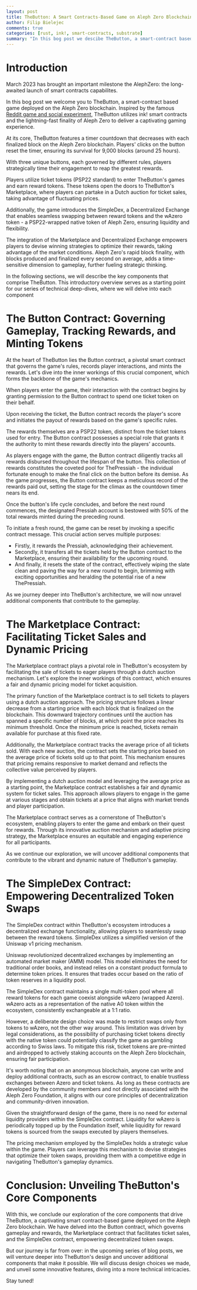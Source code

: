 ```yaml
---
layout: post
title: TheButton: A Smart Contracts-Based Game on Aleph Zero Blockchain
author: Filip Bielejec
comments: true
categories: [rust, ink!, smart-contracts, substrate]
summary: "In this bog post we descibe TheButton, a smart-contract based game deployed on the Aleph Zero blockchain."
---
```




# <a name="intro"/> Introduction

March 2023 has brought an important milestone the AlephZero: the long-awaited launch of smart contracts capabilites.

In this bog post we welcome you to TheButton, a smart-contract based game deployed on the Aleph Zero blockchain.
Inspired by the famous [Reddit game and social experiment](https://en.wikipedia.org/wiki/The_Button_(Reddit)), TheButton utilizes ink! smart contracts and the lightning-fast finality of Aleph Zero to deliver a captivating gaming experience.

At its core, TheButton features a timer countdown that decreases with each finalized block on the Aleph Zero blockchain.
Players' clicks on the button reset the timer, ensuring its survival for 9,000 blocks (around 25 hours).

With three unique buttons, each governed by different rules, players strategically time their engagement to reap the greatest rewards.

Players utilize ticket tokens (PSP22 standard) to enter TheButton's games and earn reward tokens.
These tokens open the doors to TheButton's Marketplace, where players can partake in a Dutch auction for ticket sales, taking advantage of fluctuating prices.

Additionally, the game introduces the SimpleDex, a Decentralized Exchange that enables seamless swapping between reward tokens and the wAzero token - a PSP22-wrapped native token of Aleph Zero, ensuring liquidity and flexibility.

The integration of the Marketplace and Decentralized Exchange empowers players to devise winning strategies to optimize their rewards, taking advantage of the market conditions.
Aleph Zero's rapid block finality, with blocks produced and finalized every second on average, adds a time-sensitive dimension to gameplay, further fueling strategic thinking.

In the following sections, we will describe the key components that comprise TheButton.
This introductory overview serves as a starting point for our series of technical deep-dives, where we will delve into each component

# <a name="button"/> The Button Contract: Governing Gameplay, Tracking Rewards, and Minting Tokens

At the heart of TheButton lies the Button contract, a pivotal smart contract that governs the game's rules, records player interactions, and mints the rewards.
Let's dive into the inner workings of this crucial component, which forms the backbone of the game's mechanics.

When players enter the game, their interaction with the contract begins by granting permission to the Button contract to spend one ticket token on their behalf.
<!-- This ticket token serves as the entry fee, granting players access to the thrilling gameplay that awaits them.  -->
Upon receiving the ticket, the Button contract records the player's score and initiates the payout of rewards based on the game's specific rules.

The rewards themselves are a PSP22 token, distinct from the ticket tokens used for entry.
The Button contract possesses a special role that grants it the authority to mint these rewards directly into the players' accounts.

As players engage with the game, the Button contract diligently tracks all rewards disbursed throughout the lifespan of the button.
This collection of rewards constitutes the coveted pool for ThePressiah - the individual fortunate enough to make the final click on the button before its demise.
As the game progresses, the Button contract keeps a meticulous record of the rewards paid out, setting the stage for the climax as the countdown timer nears its end.

Once the button's life cycle concludes, and before the next round commences, the designated Pressiah account is bestowed with 50% of the total rewards minted during the preceding round.

To initiate a fresh round, the game can be reset by invoking a specific contract message.
This crucial action serves multiple purposes:
* Firstly, it rewards the Pressiah, acknowledging their achievement.
* Secondly, it transfers all the tickets held by the Button contract to the Marketplace, ensuring their availability for the upcoming round.
* And finally, it resets the state of the contract, effectively wiping the slate clean and paving the way for a new round to begin, brimming with exciting opportunities and heralding the potential rise of a new ThePressiah.

As we journey deeper into TheButton's architecture, we will now unravel additional components that contribute to the gameplay.

# <a name="marketplace"/> The Marketplace Contract: Facilitating Ticket Sales and Dynamic Pricing

The Marketplace contract plays a pivotal role in TheButton's ecosystem by facilitating the sale of tickets to eager players through a dutch auction mechanism.
Let's explore the inner workings of this contract, which ensures a fair and dynamic pricing model for ticket acquisition.

The primary function of the Marketplace contract is to sell tickets to players using a dutch auction approach.
The pricing structure follows a linear decrease from a starting price with each block that is finalized on the blockchain.
This downward trajectory continues until the auction has spanned a specific number of blocks, at which point the price reaches its minimum threshold.
Once the minimum price is reached, tickets remain available for purchase at this fixed rate.

Additionally, the Marketplace contract tracks the average price of all tickets sold.
With each new auction, the contract sets the starting price based on the average price of tickets sold up to that point.
This mechanism ensures that pricing remains responsive to market demand and reflects the collective value perceived by players.

By implementing a dutch auction model and leveraging the average price as a starting point, the Marketplace contract establishes a fair and dynamic system for ticket sales.
This approach allows players to engage in the game at various stages and obtain tickets at a price that aligns with market trends and player participation.

The Marketplace contract serves as a cornerstone of TheButton's ecosystem, enabling players to enter the game and embark on their quest for rewards. Through its innovative auction mechanism and adaptive pricing strategy, the Marketplace ensures an equitable and engaging experience for all participants.

As we continue our exploration, we will uncover additional components that contribute to the vibrant and dynamic nature of TheButton's gameplay.

# <a name="dex"/> The SimpleDex Contract: Empowering Decentralized Token Swaps

The SimpleDex contract within TheButton's ecosystem introduces a decentralized exchange functionality, allowing players to seamlessly swap between the reward tokens.
SimpleDex utilizes a simplified version of the Uniswap v1 pricing mechanism.

Uniswap revolutionized decentralized exchanges by implementing an automated market maker (AMM) model.
This model eliminates the need for traditional order books, and instead relies on a constant product formula to determine token prices.
It ensures that trades occur based on the ratio of token reserves in a liquidity pool.

The SimpleDex contract maintains a single multi-token pool where all reward tokens for each game coexist alongside wAzero (wrapped Azero).
wAzero acts as a representation of the native A0 token within the ecosystem, consistently exchangeable at a 1:1 ratio.

However, a deliberate design choice was made to restrict swaps only from tokens to wAzero, not the other way around.
This limitation was driven by legal considerations, as the possibility of purchasing ticket tokens directly with the native token could potentially classify the game as gambling according to Swiss laws.
To mitigate this risk, ticket tokens are pre-minted and airdropped to actively staking accounts on the Aleph Zero blockchain, ensuring fair participation.

It's worth noting that on an anonymous blockchain, anyone can write and deploy additional contracts, such as an escrow contract, to enable trustless exchanges between Azero and ticket tokens.
As long as these contracts are developed by the community members and not directly associated with the Aleph Zero Foundation, it aligns with our core principles of decentralization and community-driven innovation.

Given the straightforward design of the game, there is no need for external liquidity providers within the SimpleDex contract.
Liquidity for wAzero is periodically topped up by the Foundation itself, while liquidity for reward tokens is sourced from the swaps executed by players themselves.

The pricing mechanism employed by the SimpleDex holds a strategic value within the game.
Players can leverage this mechanism to devise strategies that optimize their token swaps, providing them with a competitive edge in navigating TheButton's gameplay dynamics.

# <a name="outro"/> **Conclusion: Unveiling TheButton's Core Components**

With this, we conclude our exploration of the core components that drive TheButton, a captivating smart contract-based game deployed on the Aleph Zero blockchain.
We have delved into the Button contract, which governs gameplay and rewards, the Marketplace contract that facilitates ticket sales, and the SimpleDex contract, empowering decentralized token swaps.

But our journey is far from over: in the upcoming series of blog posts, we will venture deeper into TheButton's design and uncover additional components that make it possible.
We will discuss design choices we made, and unveil some innovative features, diving into a more technical intricacies.

Stay tuned!
